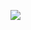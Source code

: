 ![](https://timgsa.baidu.com/timg?image&quality=80&size=b9999_10000&sec=1493988496811&di=18c9f6083ec804d75806ce622cf24cd6&imgtype=0&src=http%3A%2F%2Fhiphotos.baidu.com%2Ffeed%2Fpic%2Fitem%2F7dd98d1001e93901b61c631171ec54e736d19687.jpg)

